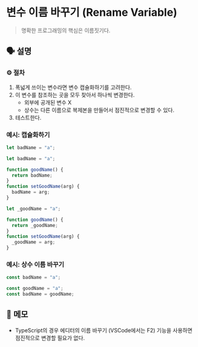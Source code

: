 # 변수 이름 바꾸기 (Rename Variable)

> 명확한 프로그래밍의 핵심은 이름짓기다.

## 🗣 설명

### ⚙️ 절차

1. 폭넓게 쓰이는 변수라면 변수 캡슐화하기를 고려한다.
2. 이 변수를 참조하는 곳을 모두 찾아서 하나씩 변경한다.
   - 외부에 공개된 변수 X
   - 상수는 다른 이름으로 복제본을 만들어서 점진적으로 변경할 수 있다.
3. 테스트한다.

### 예시: 캡슐화하기

```js
let badName = "a";
```

```js
let badName = "a";

function goodName() {
  return badName;
}
function setGoodName(arg) {
  badName = arg;
}
```

```js
let _goodName = "a";

function goodName() {
  return _goodName;
}
function setGoodName(arg) {
  _goodName = arg;
}
```

### 예시: 상수 이름 바꾸기

```js
const badName = "a";
```

```js
const goodName = "a";
const badName = goodName;
```

## 📝 메모

- TypeScript의 경우 에디터의 이름 바꾸기 (VSCode에서는 F2) 기능을 사용하면 점진적으로 변경할 필요가 없다.

